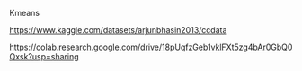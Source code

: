 Kmeans

https://www.kaggle.com/datasets/arjunbhasin2013/ccdata

https://colab.research.google.com/drive/18pUqfzGeb1vklFXt5zg4bAr0GbQ0Qxsk?usp=sharing
